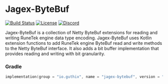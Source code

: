 # Jagex-ByteBuf
[![Build Status](https://github.com/guthix/jagex-bytebuf/workflows/Build/badge.svg)](https://github.com/guthix/Jagex-ByteBuf/actions?workflow=Build)
[![License](https://img.shields.io/github/license/guthix/Jagex-ByteBuf)](https://github.com/guthix/Jagex-ByteBuf/blob/master/LICENSE)
[![Discord](https://img.shields.io/discord/538667877180637184?color=%237289da&logo=discord)](https://discord.gg/AFyGxNp)

Jagex-ByteBuf is a collection of Netty ByteBuf extensions for reading 
and writing RuneTek engine data type encoding. Jagex-ByteBuf uses Kotlin
extension functions to add RuneTek engine ByteBuf read and write methods
to the Netty ByteBuf interface. It also adds a bit buffer implementation that
provides reading and writing with bit granularity.

### Gradle
```Kotlin
implementation(group = "io.guthix", name = "jagex-bytebuf", version = "0.1.1")
```
